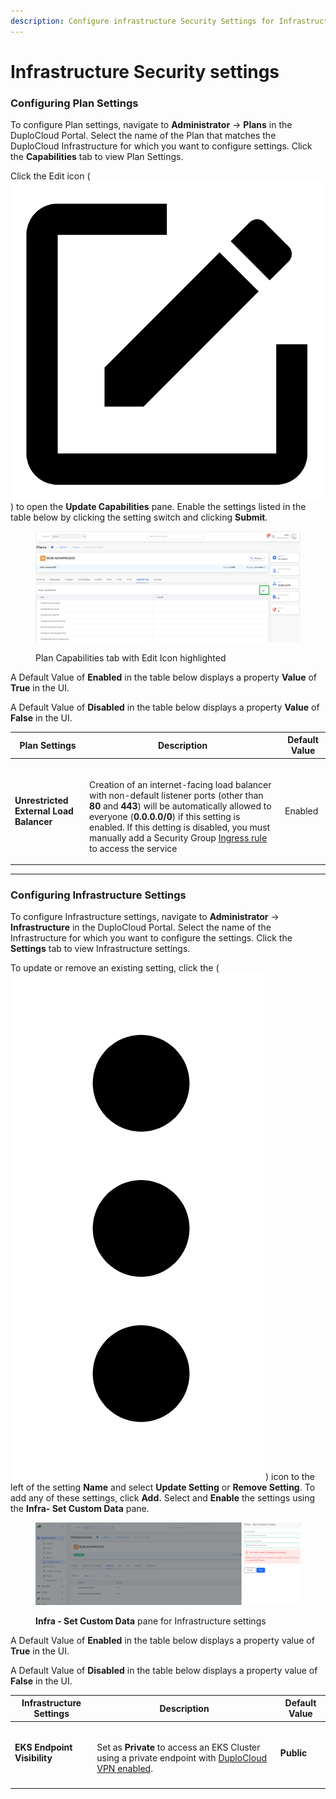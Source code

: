 ```yaml
---
description: Configure infrastructure Security Settings for Infrastructure and Plan
---
```


# Infrastructure Security settings

### Configuring Plan Settings

To configure Plan settings, navigate to **Administrator** -> **Plans** in the DuploCloud Portal. Select the name of the Plan that matches the DuploCloud Infrastructure for which you want to configure settings. Click the **Capabilities** tab to view Plan Settings.

Click the Edit icon ( <img src="../../.gitbook/assets/square_edit_icon (4).png" alt="" data-size="line"> ) to open the **Update Capabilities** pane. Enable the settings listed in the table below by clicking the setting switch and clicking **Submit**.

<figure><img src="../../.gitbook/assets/systemconfig3 (1).png" alt=""><figcaption><p>Plan Capabilities tab with Edit Icon highlighted</p></figcaption></figure>

A Default Value of **Enabled** in the table below displays a property **Value** of **True** in the UI.

A Default Value of **Disabled** in the table below displays a property **Value** of **False** in the UI.

| Plan Settings                           | Description                                                                                                                                                                                                                                                                                                                                                                                                                                                                                                | Default Value |
| --------------------------------------- | ---------------------------------------------------------------------------------------------------------------------------------------------------------------------------------------------------------------------------------------------------------------------------------------------------------------------------------------------------------------------------------------------------------------------------------------------------------------------------------------------------------- | ------------- |
| **Unrestricted External Load Balancer** | <p><br>Creation of an internet-facing load balancer with non-default listener ports (other than <strong>80</strong> and <strong>443</strong>) will be automatically allowed to everyone (<strong>0.0.0.0/0</strong>) if this setting is enabled. If this detting is disabled, you must  manually add a Security Group <a href="../../kubernetes-overview/ingress-loadbalancer/adding-ingress.md#add-rules-to-kubernetes-ingress-and-complete-ingress-setup">Ingress rule</a> to access the service<br></p> | Enabled       |

***

### Configuring Infrastructure Settings

To configure Infrastructure settings, navigate to **Administrator** -> **Infrastructure** in the DuploCloud Portal. Select the name of the Infrastructure for which you want to configure the settings. Click the **Settings** tab to view Infrastructure settings.

To update or remove an existing setting, click the (<img src="../../.gitbook/assets/Kabab_three_Vertical_dots (7).png" alt="" data-size="line">) icon to the left of the setting **Name** and select **Update Setting** or **Remove Setting**. To add any of these settings, click **Add.** Select and **Enable** the settings using the **Infra- Set Custom Data** pane.

<figure><img src="../../.gitbook/assets/systemconfig2.png" alt=""><figcaption><p><strong>Infra - Set Custom Data</strong> pane for Infrastructure settings</p></figcaption></figure>

A Default Value of **Enabled** in the table below displays a property value of **True** in the UI.

A Default Value of **Disabled** in the table below displays a property value of **False** in the UI.

| Infrastructure Settings     | Description                                                                                                                                                                                                            | Default Value |
| --------------------------- | ---------------------------------------------------------------------------------------------------------------------------------------------------------------------------------------------------------------------- | ------------- |
| **EKS Endpoint Visibility** | <p><br>Set as <strong>Private</strong> to access an EKS Cluster using a private endpoint with <a href="../use-cases/disaster-recovery/kubernetes-cluster/enable-eks-endpoints.md">DuploCloud VPN enabled</a>. <br></p> | **Public**    |
|                             |                                                                                                                                                                                                                        |               |

